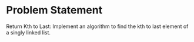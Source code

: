 Problem Statement
=================


Return Kth to Last: Implement an algorithm to find the kth to last element of a singly linked list.


